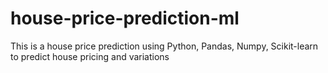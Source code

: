# house-price-prediction-ml
This is a house price prediction using Python, Pandas, Numpy, Scikit-learn to predict house pricing and variations
